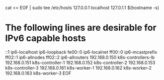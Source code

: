 cat << EOF | sudo tee /etc/hosts
127.0.0.1 localhost
127.0.1.1 $(hostname -s)
# The following lines are desirable for IPv6 capable hosts
::1     ip6-localhost ip6-loopback
fe00::0 ip6-localnet
ff00::0 ip6-mcastprefix
ff02::1 ip6-allnodes
ff02::2 ip6-allrouters
192.168.0.150 k8s-controllers-lb
192.168.0.151 k8s-controller-1
192.168.0.152 k8s-controller-2
192.168.0.153 k8s-controller-3
192.168.0.161 k8s-worker-1
192.168.0.162 k8s-worker-2
192.168.0.163 k8s-worker-3
EOF
